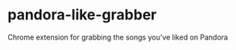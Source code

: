 pandora-like-grabber
====================

Chrome extension for grabbing the songs you've liked on Pandora